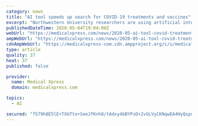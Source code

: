 ```yaml
---
category: news
title: "AI tool speeds up search for COVID-19 treatments and vaccines"
excerpt: "Northwestern University researchers are using artificial intelligence (AI) to speed up the search for COVID-19 treatments and vaccines. The AI-powered tool makes it possible to prioritize resources for the most promising studies—and ignore research that is unlikely to yield benefits."
publishedDateTime: 2020-05-04T19:04:00Z
webUrl: "https://medicalxpress.com/news/2020-05-ai-tool-covid-treatments-vaccines.html"
ampWebUrl: "https://medicalxpress.com/news/2020-05-ai-tool-covid-treatments-vaccines.amp"
cdnAmpWebUrl: "https://medicalxpress-com.cdn.ampproject.org/c/s/medicalxpress.com/news/2020-05-ai-tool-covid-treatments-vaccines.amp"
type: article
quality: 37
heat: 37
published: false

provider:
  name: Medical Xpress
  domain: medicalxpress.com

topics:
  - AI

secured: "f579h8E5lE+TXbTto+SeeJfKnh8/tAdxy4bBYPsD+2vGLVyCKNqwEA4HyQspqSBlUH2jnRbJfmRXDEOtfXkYXjaVWueKQy4ecTCKBCOKRkdc7k6TnhPXx/6Uc7vzFh2rkXT9ehlzqwFEiGExKUcEkFvvn3e5rusb3Gds12CKvr/Pz0Wwfv2XoGAB77Q/srYUZGRbX4pyAy7+aQKxMD6UBIZe8+7fDcKcS9G+jpRNm97qtuT8E6zhcqCSIzazLlzhIculjD/jP0IF1nV60fAIw+uRD+xfeSD+qNohPf+h0bv1KJUYr22NIh0DWzvHqmeNLJ2WKU0gC7qOqHL1z25ALHuH3xUD4fTvPObymxRqroNVjFVk0piByVWhFEM6n3lcwIRArzoW362b5zfloR6Sivhg8C2JH38Mluz6EJeKKVYrd4joObhub0fAtEqUzp5vTD9FmoKBcIRi9FfPBsz5WJLtRtE/bc8cgYoUwwD8NLI=;tomPg2x9ZRKU4i5pT/kKOw=="
---
```


